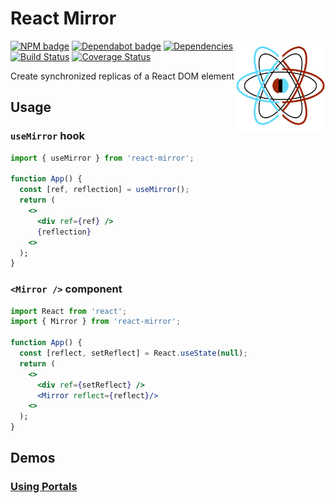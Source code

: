 # React Mirror

<span><img alt="⚛️" align="right" width="144" height="144" src="./assets/logo.png"/></span>

[![NPM badge](https://img.shields.io/npm/v/react-mirror)](https://www.npmjs.com/package/react-mirror)
[![Dependabot badge](https://badgen.net/dependabot/iamogbz/react-mirror/?icon=dependabot)](https://app.dependabot.com)
[![Dependencies](https://david-dm.org/iamogbz/react-mirror.svg)](https://github.com/iamogbz/react-mirror)
[![Build Status](https://github.com/iamogbz/react-mirror/workflows/Build/badge.svg)](https://github.com/iamogbz/react-mirror/actions)
[![Coverage Status](https://coveralls.io/repos/github/iamogbz/react-mirror/badge.svg?branch=refs/heads/master)](https://coveralls.io/github/iamogbz/react-mirror)

Create synchronized replicas of a React DOM element

## Usage

### `useMirror` hook

```jsx
import { useMirror } from 'react-mirror';

function App() {
  const [ref, reflection] = useMirror();
  return (
    <>
      <div ref={ref} />
      {reflection}
    <>
  );
}
```

### `<Mirror />` component

```jsx
import React from 'react';
import { Mirror } from 'react-mirror';

function App() {
  const [reflect, setReflect] = React.useState(null);
  return (
    <>
      <div ref={setReflect} />
      <Mirror reflect={reflect}/>
    <>
  );
}
```

## Demos

### [Using Portals](https://uwh7f.codesandbox.io/)
